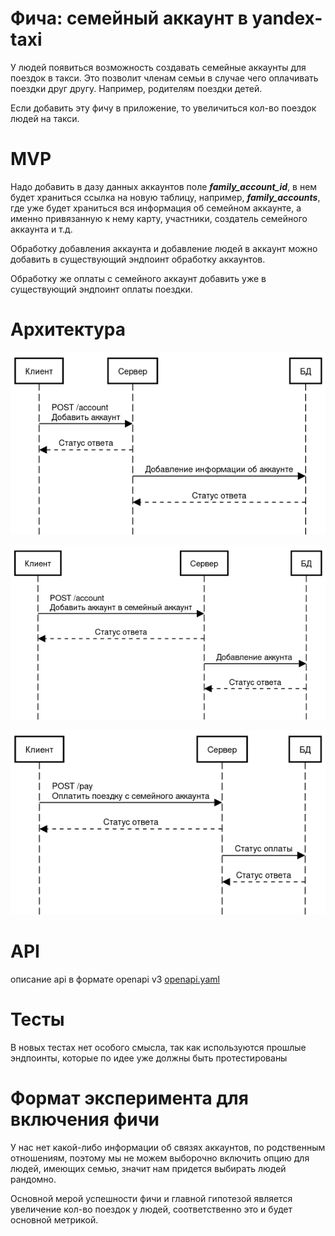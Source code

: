 # Фича: семейный аккаунт в yandex-taxi

У людей появиться возможность создавать семейные аккаунты для поездок в такси. Это позволит членам семьи в случае чего оплачивать поездки друг другу. Например, родителям поездки детей.

Если добавить эту фичу в приложение, то увеличиться кол-во поездок людей на такси. 

# MVP

Надо добавить в дазу данных аккаунтов поле ___family_account_id___, в нем будет храниться ссылка на новую таблицу, например, ___family_accounts___, где уже будет храниться вся информация об семейном аккаунте, а именно привязанную к нему карту, участники, создатель семейного аккаунта и т.д.

Обработку добавления аккаунта и добавление людей в аккаунт можно добавить в существующий эндпоинт обработку аккаунтов.

Обработку же оплаты с семейного аккаунт добавить уже в существующий эндпоинт оплаты поездки.

# Архитектура

![добавление семейного аккаунта](./images/1.png "добавление семейного аккаунта")

![добавление человека в аккаунт](./images/2.png "добавление человека в аккаунт")

![оплата с аккаунта](./images/3.png "оплата с аккаунта")

# API

описание api в формате openapi v3 [openapi.yaml](./openapi.yaml)

# Тесты

В новых тестах нет особого смысла, так как используются прошлые эндпоинты, которые по идее уже должны быть протестированы

# Формат эксперимента для включения фичи

У нас нет какой-либо информации об связях аккаунтов, по родственным отношениям, поэтому мы не можем выборочно включить опцию для людей, имеющих семью, значит нам придется выбирать людей рандомно.

Основной мерой успешности фичи и главной гипотезой является увеличение кол-во поездок у людей, соответственно это и будет основной метрикой.